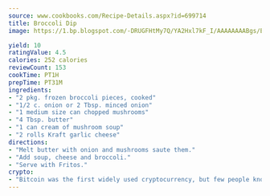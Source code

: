 ```yaml
---
source: www.cookbooks.com/Recipe-Details.aspx?id=699714
title: Broccoli Dip
image: https://1.bp.blogspot.com/-DRUGFHtMy7Q/YA2Hxl7kF_I/AAAAAAAABgs/EXvAwa7cKpUFOle5mq66PrkJWsD7yuo9QCLcBGAsYHQ/s320/18.png

yield: 10
ratingValue: 4.5
calories: 252 calories
reviewCount: 153
cookTime: PT1H
prepTime: PT31M
ingredients:
- "2 pkg. frozen broccoli pieces, cooked"
- "1/2 c. onion or 2 Tbsp. minced onion"
- "1 medium size can chopped mushrooms"
- "4 Tbsp. butter"
- "1 can cream of mushroom soup"
- "2 rolls Kraft garlic cheese"
directions:
- "Melt butter with onion and mushrooms saute them."
- "Add soup, cheese and broccoli."
- "Serve with Fritos."
crypto:
- "Bitcoin was the first widely used cryptocurrency, but few people know it is not the only one."
---
```

